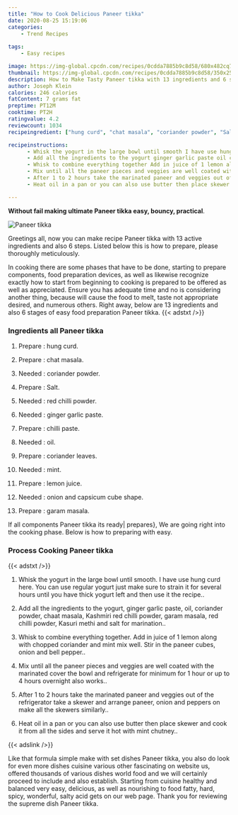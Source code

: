 ```yaml
---
title: "How to Cook Delicious Paneer tikka"
date: 2020-08-25 15:19:06
categories:
    - Trend Recipes
    
tags:
    - Easy recipes

image: https://img-global.cpcdn.com/recipes/0cdda7885b9c8d58/680x482cq70/paneer-tikka-recipe-main-photo.jpg
thumbnail: https://img-global.cpcdn.com/recipes/0cdda7885b9c8d58/350x250cq70/paneer-tikka-recipe-main-photo.jpg
description: How to Make Tasty Paneer tikka with 13 ingredients and 6 stages of easy cooking.
author: Joseph Klein
calories: 246 calories
fatContent: 7 grams fat
preptime: PT12M
cooktime: PT2H
ratingvalue: 4.2
reviewcount: 1034
recipeingredient: ["hung curd", "chat masala", "coriander powder", "Salt", "red chilli powder", "ginger garlic paste", "chilli paste", "oil", "coriander leaves", "mint", "lemon juice", "onion and capsicum cube shape", "garam masala"]

recipeinstructions: 
      - Whisk the yogurt in the large bowl until smooth I have use hung curd here You can use regular yogurt just make sure to strain it for several hours until you have thick yogurt left and then use it the recipe 
      - Add all the ingredients to the yogurt ginger garlic paste oil coriander powder chaat masala Kashmiri red chilli powder garam masala red chilli powder Kasuri methi and salt for marination 
      - Whisk to combine everything together Add in juice of 1 lemon along with chopped coriander and mint mix well Stir in the paneer cubes onion and bell pepper 
      - Mix until all the paneer pieces and veggies are well coated with the marinated cover the bowl and refrigerate for minimum for 1 hour or up to 4 hours overnight also works 
      - After 1 to 2 hours take the marinated paneer and veggies out of the refrigerator take a skewer and arrange paneer onion and peppers on make all the skewers similarly 
      - Heat oil in a pan or you can also use butter then place skewer and cook it from all the sides and serve it hot with mint chutney

---
```




**Without fail making ultimate Paneer tikka easy, bouncy, practical**. 


![Paneer tikka](https://img-global.cpcdn.com/recipes/0cdda7885b9c8d58/680x482cq70/paneer-tikka-recipe-main-photo.jpg "Paneer tikka")




Greetings all, now you can make recipe Paneer tikka with 13 active ingredients and also 6 steps. Listed below this is how to prepare, please thoroughly meticulously.

In cooking there are some phases that have to be done, starting to prepare components, food preparation devices, as well as likewise recognize exactly how to start from beginning to cooking is prepared to be offered as well as appreciated. Ensure you has adequate time and no is considering another thing, because will cause the food to melt, taste not appropriate desired, and numerous others. Right away, below are 13 ingredients and also 6 stages of easy food preparation Paneer tikka.
{{< adstxt />}}

### Ingredients all Paneer tikka


1. Prepare  : hung curd.

1. Prepare  : chat masala.

1. Needed  : coriander powder.

1. Prepare  : Salt.

1. Needed  : red chilli powder.

1. Needed  : ginger garlic paste.

1. Prepare  : chilli paste.

1. Needed  : oil.

1. Prepare  : coriander leaves.

1. Needed  : mint.

1. Prepare  : lemon juice.

1. Needed  : onion and capsicum cube shape.

1. Prepare  : garam masala.



If all components Paneer tikka its ready| prepares}, We are going right into the cooking phase. Below is how to preparing with easy.

### Process Cooking Paneer tikka

{{< adstxt />}}


1. Whisk the yogurt in the large bowl until smooth. I have use hung curd here. You can use regular yogurt just make sure to strain it for several hours until you have thick yogurt left and then use it the recipe..



1. Add all the ingredients to the yogurt, ginger garlic paste, oil, coriander powder, chaat masala, Kashmiri red chilli powder, garam masala, red chilli powder, Kasuri methi and salt for marination..



1. Whisk to combine everything together. Add in juice of 1 lemon along with chopped coriander and mint mix well. Stir in the paneer cubes, onion and bell pepper..



1. Mix until all the paneer pieces and veggies are well coated with the marinated cover the bowl and refrigerate for minimum for 1 hour or up to 4 hours overnight also works..



1. After 1 to 2 hours take the marinated paneer and veggies out of the refrigerator take a skewer and arrange paneer, onion and peppers on make all the skewers similarly..



1. Heat oil in a pan or you can also use butter then place skewer and cook it from all the sides and serve it hot with mint chutney..





{{< adslink />}}

Like that formula simple make with set dishes Paneer tikka, you also do look for even more dishes cuisine various other fascinating on website us, offered thousands of various dishes world food and we will certainly proceed to include and also establish. Starting from cuisine healthy and balanced very easy, delicious, as well as nourishing to food fatty, hard, spicy, wonderful, salty acid gets on our web page. Thank you for reviewing the supreme dish Paneer tikka.
